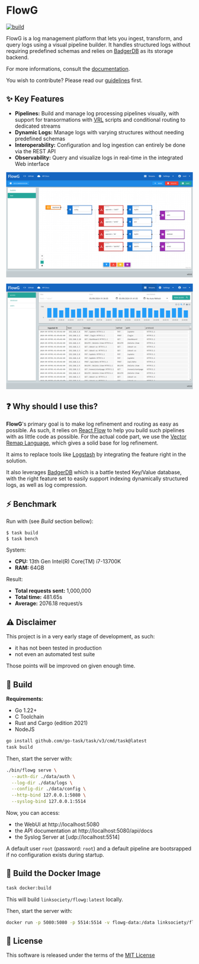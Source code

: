 # FlowG

[![build](https://github.com/link-society/flowg/actions/workflows/build.yml/badge.svg)](https://github.com/link-society/flowg/actions/workflows/build.yml)

FlowG is a log management platform that lets you ingest, transform, and query
logs using a visual pipeline builder. It handles structured logs without
requiring predefined schemas and relies on
[BadgerDB](https://dgraph.io/docs/badger/) as its storage backend.

For more informations, consult the [documentation](./docs/README.md).

You wish to contribute? Please read our [guidelines](./CONTRIBUTING.md) first.

## :sparkles: Key Features

 - **Pipelines:** Build and manage log processing pipelines visually, with
   support for transormations with [VRL](https://vector.dev/docs/reference/vrl/)
   scripts and conditional routing to dedicated streams
 - **Dynamic Logs:** Manage logs with varying structures without needing
   predefined schemas
 - **Interoperability:** Configuration and log ingestion can entirely be done
   via the REST API
 - **Observability:** Query and visualize logs in real-time in the integrated
   Web interface

![pipeline screenshot](./docs/screenshots/pipelines.png)

![stream screenshot](./docs/screenshots/streams.png)

## :question: Why should I use this?

**FlowG**'s primary goal is to make log refinement and routing as easy as
possible. As such, it relies on [React Flow](https://reactflow.dev) to help you
build such pipelines with as little code as possible. For the actual code part,
we use the [Vector Remap Language](https://vector.dev/docs/reference/vrl/),
which gives a solid base for log refinement.

It aims to replace tools like [Logstash](https://www.elastic.co/logstash) by
integrating the feature right in the solution.

It also leverages [BadgerDB](https://dgraph.io/docs/badger/) which is a battle
tested Key/Value database, with the right feature set to easily support indexing
dynamically structured logs, as well as log compression.

## :zap: Benchmark

Run with (see *Build* section bellow):

```
$ task build
$ task bench
```

System:

 - **CPU:** 13th Gen Intel(R) Core(TM) i7-13700K
 - **RAM:** 64GB

Result:

 - **Total requests sent:** 1,000,000
 - **Total time:** 481.65s
 - **Average:** 2076.18 request/s

## :warning: Disclaimer

This project is in a very early stage of development, as such:

 - it has not been tested in production
 - not even an automated test suite

Those points will be improved on given enough time.

## :construction: Build

**Requirements:**

 - Go 1.22+
 - C Toolchain
 - Rust and Cargo (edition 2021)
 - NodeJS

```bash
go install github.com/go-task/task/v3/cmd/task@latest
task build
```

Then, start the server with:

```bash
./bin/flowg serve \
  --auth-dir ./data/auth \
  --log-dir ./data/logs \
  --config-dir ./data/config \
  --http-bind 127.0.0.1:5080 \
  --syslog-bind 127.0.0.1:5514
```

Now, you can access:

 - the WebUI at http://localhost:5080
 - the API documentation at http://localhost:5080/api/docs
 - the Syslog Server at [udp://localhost:5514]

A default user `root` (password: `root`) and a default pipeline are bootsrapped
if no configuration exists during startup.

## :whale: Build the Docker Image

```bash
task docker:build
```

This will build `linksociety/flowg:latest` locally.

Then, start the server with:

```bash
docker run -p 5080:5080 -p 5514:5514 -v flowg-data:/data linksociety/flowg:latest serve
```

## :memo: License

This software is released under the terms of the [MIT License](./LICENSE.txt)
